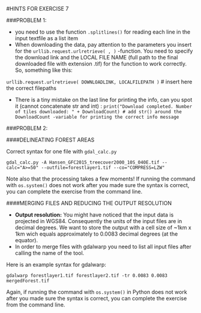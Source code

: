 
#HINTS FOR EXERCISE 7

###PROBLEM 1:
- you need to use the function `.splitlines()` for reading each line in the input textfile as a list item
- When downloading the data, pay attention to the parameters you insert for the `urllib.request.urlretrieve( , )` -function. You need to specify the download link and the LOCAL FILE NAME (full path to the final downloaded file with extension .tif) for the function to work correctly. So, something like this:

`urllib.request.urlretrieve( DOWNLOADLINK, LOCALFILEPATH )` # insert here the correct filepaths

- There is a tiny mistake on the last line for printing the info, can you spot it (cannot concatenate str and int) : 
`print("Download completed. Number of tiles downloaded: " + DownloadCount) # add str() around the DownloadCount -variable for printing the correct info message`


###PROBLEM 2:

####DELINEATING FOREST AREAS 

Correct syntax for one file with `gdal_calc.py`

`gdal_calc.py -A Hansen_GFC2015_treecover2000_10S_040E.tif --calc="A>=50" --outfile=forestlayer1.tif --co="COMPRESS=LZW"`

Note also that the processing takes a few moments!
If running the command with `os.system()` does not work after you made sure the syntax is correct, you can complete the exercise from the command line.


####MERGING FILES AND REDUCING THE OUTPUT RESOLUTION

- **Output resolution:** You might have noticed that the input data is projected in WGS84. Consequently the units of the input files are in decimal degrees. We want to store the output with a cell size of ~1km x 1km wich equals approximately to  0.0083 decimal degrees (at the equator).
- In order to merge files with gdalwarp you need to list all input files after calling the name of the tool. 

Here is an example syntax for gdalwarp:

`gdalwarp forestlayer1.tif forestlayer2.tif -tr 0.0083 0.0083 mergedForest.tif`


Again, if running the command with `os.system()` in Python does not work after you made sure the syntax is correct, you can complete the exercise from the command line.



